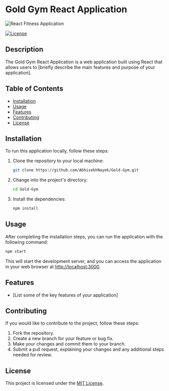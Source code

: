 # Gold Gym React Application
![React Fitness Application](https://i.ibb.co/Yt9spGc/image.png)


[![License](https://img.shields.io/badge/license-MIT-blue.svg)](https://opensource.org/licenses/MIT)

## Description

The Gold Gym React Application is a web application built using React that allows users to [briefly describe the main features and purpose of your application].

## Table of Contents

- [Installation](#installation)
- [Usage](#usage)
- [Features](#features)
- [Contributing](#contributing)
- [License](#license)

## Installation

To run this application locally, follow these steps:

1. Clone the repository to your local machine:

   ```bash
   git clone https://github.com/AbhisekhNayek/Gold-Gym.git
   ```

2. Change into the project's directory:

   ```bash
   cd Gold-Gym
   ```

3. Install the dependencies:

   ```bash
   npm install
   ```

## Usage

After completing the installation steps, you can run the application with the following command:

```bash
npm start
```

This will start the development server, and you can access the application in your web browser at [http://localhost:3000](http://localhost:3000).

## Features

- [List some of the key features of your application]

## Contributing

If you would like to contribute to the project, follow these steps:

1. Fork the repository.
2. Create a new branch for your feature or bug fix.
3. Make your changes and commit them to your branch.
4. Submit a pull request, explaining your changes and any additional steps needed for review.

## License

This project is licensed under the [MIT License](LICENSE).
